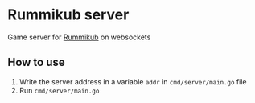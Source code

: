 # Rummikub server
Game server for [Rummikub](https://en.wikipedia.org/wiki/Rummikub) on websockets

## How to use
1. Write the server address in a variable `addr` in `cmd/server/main.go` file
2. Run `cmd/server/main.go`